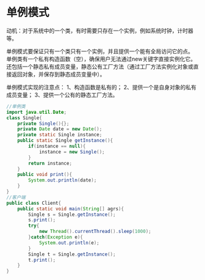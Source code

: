 # 单例模式

动机：对于系统中的一个类，有时需要只存在一个实例，例如系统时钟，计时器等。

单例模式要保证只有一个类只有一个实例，并且提供一个能有全局访问它的点。
单例类有一个私有构造函数（空），确保用户无法通过new关键字直接实例化它。
还包括一个静态私有成员变量，静态公有工厂方法（通过工厂方法实例化对象或直接返回对象，并保存到静态成员变量中）。

单例模式实现的注意点：
1、构造函数是私有的；
2、提供一个是自身对象的私有成员变量；
3、提供一个公有的静态工厂方法。

```java
//单例类
import java.util.Date;
class Single{
    private Single(){};
    private Date date = new Date();
    private static Single instance;
    public static Single getInstance(){
        if(instance == null){
            instance = new Single();
        }
        return instance;
    }
    public void print(){
        System.out.println(date);
    }
}
//客户端
public class Client{
    public static void main(String[] agrs){
        Single s = Single.getInstance();
        s.print();
        try{
            new Thread().currentThread().sleep(1000);
        }catch(Exception e){
            System.out.println(e);
        }
        Single t = Single.getInstance();
        t.print();
    }
}
```